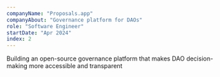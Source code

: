 ```yaml
---
companyName: "Proposals.app"
companyAbout: "Governance platform for DAOs"
role: "Software Engineer"
startDate: "Apr 2024"
index: 2
---
```


Building an open-source governance platform that makes DAO decision-making more accessible and transparent
